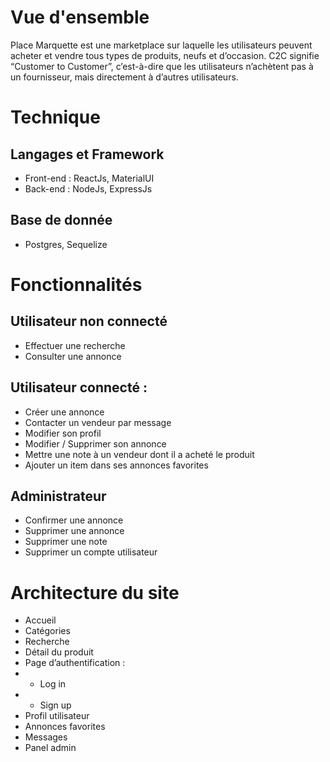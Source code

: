 # Vue d'ensemble
Place Marquette est une marketplace sur laquelle les utilisateurs peuvent acheter et  vendre tous types de produits, neufs et d’occasion.
C2C signifie “Customer to Customer”, c’est-à-dire que les utilisateurs n’achètent pas à un fournisseur, mais directement à d’autres utilisateurs.

# Technique
## Langages et Framework
* Front-end :  ReactJs, MaterialUI
* Back-end : NodeJs, ExpressJs
    
## Base de donnée
* Postgres, Sequelize

# Fonctionnalités
## Utilisateur non connecté
* Effectuer une recherche
* Consulter une annonce


## Utilisateur connecté :
* Créer une annonce
* Contacter un vendeur par message
* Modifier son profil
* Modifier / Supprimer son annonce
* Mettre une note à un vendeur dont il a acheté le produit
* Ajouter un item dans ses annonces favorites

## Administrateur
* Confirmer une annonce
* Supprimer une annonce
* Supprimer une note
* Supprimer un compte utilisateur

# Architecture du site
* Accueil
* Catégories
* Recherche
* Détail du produit
* Page d’authentification :
* - Log in
* - Sign up
* Profil utilisateur
* Annonces favorites
* Messages
* Panel admin
